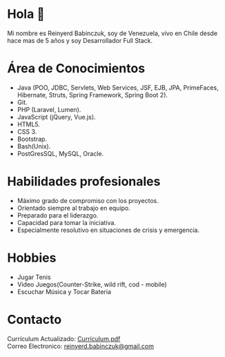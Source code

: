 # Hola 👋

Mi nombre es Reinyerd Babinczuk, soy de Venezuela, vivo en Chile desde hace mas de 5 años y soy Desarrollador Full Stack.

# Área de Conocimientos
* Java (POO, JDBC, Servlets, Web Services, JSF, EJB, JPA, PrimeFaces, Hibernate, Struts, Spring Framework, Spring Boot 2).
* Git.
* PHP (Laravel, Lumen).
* JavaScript (jQuery, Vue.js).
* HTML5.
* CSS 3.
* Bootstrap.
* Bash(Unix). 
* PostGresSQL, MySQL, Oracle.

# Habilidades profesionales
* Máximo grado de compromiso con los proyectos.
* Orientado siempre al trabajo en equipo.
* Preparado para el liderazgo.
* Capacidad para tomar la iniciativa.
* Especialmente resolutivo en situaciones de crisis y emergencia.

# Hobbies
* Jugar Tenis
* Video Juegos(Counter-Strike, wild rift, cod - mobile)
* Escuchar Música y Tocar Bateria

# Contacto
Currículum Actualizado: [Currículum.pdf](Curriculum-Reinyerd_Babinczuk.pdf)  
Correo Electronico: reinyerd.babinczuk@gmail.com